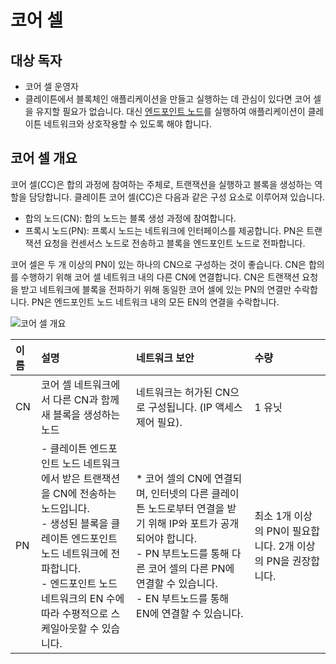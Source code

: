 # 코어 셀

## 대상 독자 <a id="intended-audience"></a>

- 코어 셀 운영자
- 클레이튼에서 블록체인 애플리케이션을 만들고 실행하는 데 관심이 있다면 코어 셀을 유지할 필요가 없습니다. 대신 [엔드포인트 노드](../endpoint-node/endpoint-node.md)를 실행하여 애플리케이션이 클레이튼 네트워크와 상호작용할 수 있도록 해야 합니다.

## 코어 셀 개요 <a id="core-cell-overview"></a>

코어 셀(CC)은 합의 과정에 참여하는 주체로, 트랜잭션을 실행하고 블록을 생성하는 역할을 담당합니다.
클레이튼 코어 셀(CC)은 다음과 같은 구성 요소로 이루어져 있습니다.

- 합의 노드(CN): 합의 노드는 블록 생성 과정에 참여합니다.
- 프록시 노드(PN): 프록시 노드는 네트워크에 인터페이스를 제공합니다. PN은 트랜잭션 요청을 컨센서스 노드로 전송하고 블록을 엔드포인트 노드로 전파합니다.

코어 셀은 두 개 이상의 PN이 있는 하나의 CN으로 구성하는 것이 좋습니다.
CN은 합의를 수행하기 위해 코어 셀 네트워크 내의 다른 CN에 연결합니다.
CN은 트랜잭션 요청을 받고 네트워크에 블록을 전파하기 위해 동일한 코어 셀에 있는 PN의 연결만 수락합니다.
PN은 엔드포인트 노드 네트워크 내의 모든 EN의 연결을 수락합니다.

![코어 셀 개요](/img/nodes/cn_set.png)

| 이름 | 설명                                                                                                                                              | 네트워크 보안                                                                                                                                               | 수량                                     |
| :- | :---------------------------------------------------------------------------------------------------------------------------------------------- | :---------------------------------------------------------------------------------------------------------------------------------------------------- | :------------------------------------- |
| CN | 코어 셀 네트워크에서 다른 CN과 함께 새 블록을 생성하는 노드                                                                                                             | 네트워크는 허가된 CN으로 구성됩니다. (IP 액세스 제어 필요).                                                                                              | 1 유닛                                   |
| PN | - 클레이튼 엔드포인트 노드 네트워크에서 받은 트랜잭션을 CN에 전송하는 노드입니다. <br />- 생성된 블록을 클레이튼 엔드포인트 노드 네트워크에 전파합니다. <br />- 엔드포인트 노드 네트워크의 EN 수에 따라 수평적으로 스케일아웃할 수 있습니다. | * 코어 셀의 CN에 연결되며, 인터넷의 다른 클레이튼 노드로부터 연결을 받기 위해 IP와 포트가 공개되어야 합니다. <br />- PN 부트노드를 통해 다른 코어 셀의 다른 PN에 연결할 수 있습니다. <br />- EN 부트노드를 통해 EN에 연결할 수 있습니다. | 최소 1개 이상의 PN이 필요합니다. 2개 이상의 PN을 권장합니다. |
